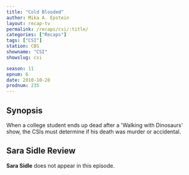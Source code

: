 ```yaml
---
title: "Cold Blooded"
author: Mika A. Epstein
layout: recap-tv
permalink: /recaps/csi/:title/
categories: ["Recaps"]
tags: ["CSI"]
station: CBS
showname: "CSI"
showslug: csi

season: 11
epnum: 6  
date: 2010-10-28
prodnum: 235  
---
```


## Synopsis

When a college student ends up dead after a 'Walking with Dinosaurs' show, the CSIs must determine if his death was murder or accidental.

## Sara Sidle Review

**Sara Sidle** does not appear in this episode.

